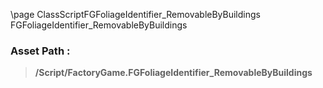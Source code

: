 \page ClassScriptFGFoliageIdentifier_RemovableByBuildings FGFoliageIdentifier_RemovableByBuildings
### Asset Path :
<b><blockquote>/Script/FactoryGame.FGFoliageIdentifier_RemovableByBuildings</blockquote></b>
